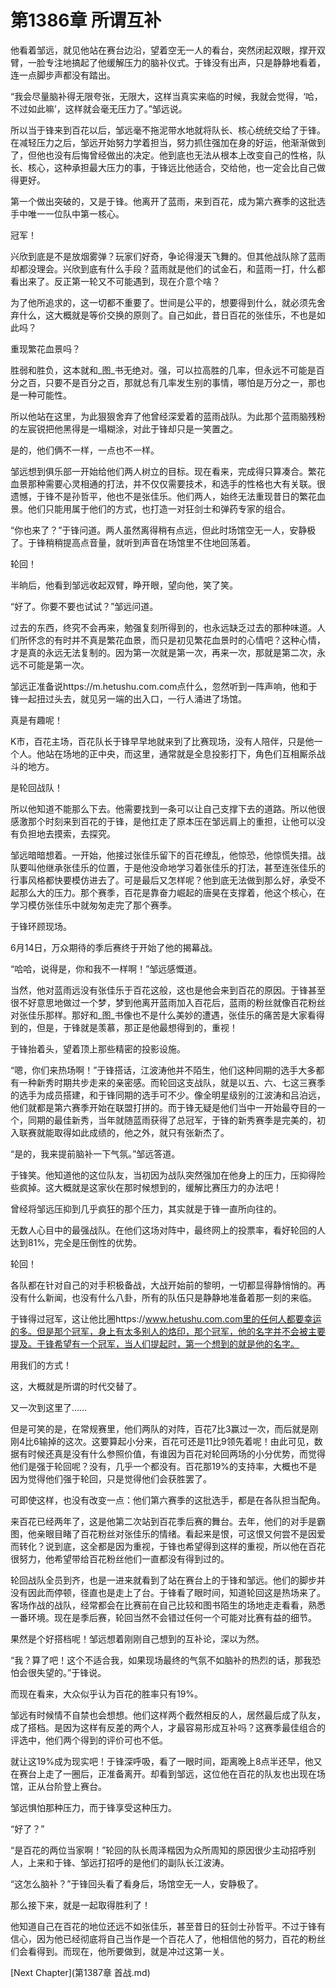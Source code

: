 # 第1386章 所谓互补

他看着邹远，就见他站在赛台边沿，望着空无一人的看台，突然闭起双眼，撑开双臂，一脸专注地搞起了他缓解压力的脑补仪式。于锋没有出声，只是静静地看着，连一点脚步声都没有踏出。

“我会尽量脑补得无限夸张，无限大，这样当真实来临的时候，我就会觉得，‘哈，不过如此嘛’，这样就会毫无压力了。”邹远说。

所以当于锋来到百花以后，邹远毫不拖泥带水地就将队长、核心统统交给了于锋。在减轻压力之后，邹远开始努力学着担当，努力抓住强加在身的好运，他渐渐做到了，但他也没有后悔曾经做出的决定。他到底也无法从根本上改变自己的性格，队长、核心，这种承担最大压力的事，于锋远比他适合，交给他，也一定会比自己做得更好。

第一个做出突破的，又是于锋。他离开了蓝雨，来到百花，成为第六赛季的这批选手中唯一一位队中第一核心。

冠军！

兴欣到底是不是放烟雾弹？玩家们好奇，争论得漫天飞舞的。但其他战队除了蓝雨却都没理会。兴欣到底有什么手段？蓝雨就是他们的试金石，和蓝雨一打，什么都看出来了。反正第一轮又不可能遇到，现在介意个啥？

为了他所追求的，这一切都不重要了。世间是公平的，想要得到什么，就必须先舍弃什么，这大概就是等价交换的原则了。自己如此，昔日百花的张佳乐，不也是如此吗？

重现繁花血景吗？

胜弱和胜负，这本就和_图_书无绝对。强，可以拉高胜的几率，但永远不可能是百分之百，只要不是百分之百，那就总有几率发生别的事情，哪怕是万分之一，那也是一种可能性。

所以他站在这里，为此狠狠舍弃了他曾经深爱着的蓝雨战队。为此那个蓝雨脑残粉的左宸锐把他黑得是一塌糊涂，对此于锋却只是一笑置之。

是的，他们俩不一样，一点也不一样。

邹远想到俱乐部一开始给他们两人树立的目标。现在看来，完成得只算凑合。繁花血景那种需要心灵相通的打法，并不仅仅需要技术，和选手的性格也大有关联。很遗憾，于锋不是孙哲平，他也不是张佳乐。他们两人，始终无法重现昔日的繁花血景。他们只能用属于他们的方式，也打造一对狂剑士和弹药专家的组合。

“你也来了？”于锋问道。两人虽然离得稍有点远，但此时场馆空无一人，安静极了。于锋稍稍提高点音量，就听到声音在场馆里不住地回荡着。

轮回！

半晌后，他看到邹远收起双臂，睁开眼，望向他，笑了笑。

“好了。你要不要也试试？”邹远问道。

过去的东西，终究不会再来，勉强复刻所得到的，也永远缺乏过去的那种味道。人们所怀念的有时并不真是繁花血景，而只是初见繁花血景时的心情吧？这种心情，才是真的永远无法复制的。因为第一次就是第一次，再来一次，那就是第二次，永远不可能是第一次。

邹远正准备说https://m.hetushu.com.com点什么，忽然听到一阵声响，他和于锋一起扭过头去，就见另一端的出入口，一行人涌进了场馆。

真是有趣呢！

K市，百花主场，百花队长于锋早早地就来到了比赛现场，没有人陪伴，只是他一个人。他站在场地的正中央，而这里，通常就是全息投影打下，角色们互相厮杀战斗的地方。

是轮回战队！

所以他知道不能那么下去。他需要找到一条可以让自己支撑下去的道路。所以他很感激那个时刻来到百花的于锋，是他扛走了原本压在邹远肩上的重担，让他可以没有负担地去摸索，去探究。

邹远暗暗想着。一开始，他接过张佳乐留下的百花缭乱，他惊恐，他惊慌失措。战队要叫他继承张佳乐的位置，于是他没命地学习着张佳乐的打法，甚至连张佳乐的行事风格都快要模仿进去了。可是最后又怎样呢？他到底无法做到那么好，承受不起那么大的压力。那个赛季，百花是靠奋力崛起的唐昊在支撑着，他这个核心，在学习模仿张佳乐中就匆匆走完了那个赛季。

于锋环顾现场。

6月14日，万众期待的季后赛终于开始了他的揭幕战。

“哈哈，说得是，你和我不一样啊！”邹远感慨道。

当然，他对蓝雨远没有张佳乐于百花这般，这也是他会来到百花的原因。于锋甚至很不好意思地做过一个梦，梦到他离开蓝雨加入百花后，蓝雨的粉丝就像百花粉丝对张佳乐那样。那好和_图_书像也不是什么美妙的遭遇，张佳乐的痛苦是大家看得到的，但是，于锋就是羡慕，那正是他最想得到的，重视！

于锋抬着头，望着顶上那些精密的投影设施。

“嗯，你们来热场啊！”于锋搭话，江波涛他并不陌生，他们这种同期的选手大多都有一种新秀时期共步走来的亲密感。而轮回这支战队，就是以五、六、七这三赛季的选手为成员搭建，和于锋同期的选手可不少。像全明星级别的江波涛和吕泊远，他们就都是第六赛季开始在联盟打拼的。而于锋无疑是他们当中一开始最夺目的一个，同期的最佳新秀，当年就随蓝雨获得了总冠军，于锋的新秀赛季是完美的，初入联赛就能取得如此成绩的，他之外，就只有张新杰了。

“是的，我来提前脑补一下气氛。”邹远答道。

于锋笑。他知道他的这位队友，当初因为战队突然强加在他身上的压力，压抑得险些疯掉。这大概就是这家伙在那时候想到的，缓解比赛压力的办法吧！

曾经将邹远压抑到几乎疯狂的那个压力，其实就是于锋一直所向往的。

无数人心目中的最强战队。在他们这场对阵中，最终网上的投票率，看好轮回的人达到81%，完全是压倒性的优势。

轮回！

各队都在针对自己的对手积极备战，大战开始前的黎明，一切都显得静悄悄的。再没有什么新闻，也没有什么八卦，所有的队伍只是静静地准备着那一刻的来临。

于锋得过冠军，这让他比圈https://www.hetushu.com.com里的任何人都要幸运的多。但是那个冠军，身上有太多别人的烙印，那个冠军，他的名字并不会被主要提及。于锋希望有一个冠军，当人们提起时，第一个想到的就是他的名字。

用我们的方式！

这，大概就是所谓的时代交替了。

又一次到这里了……

但是可笑的是，在常规赛里，他们两队的对阵，百花7比3赢过一次，而后就是刚刚4比6输掉的这次。这要算起小分来，百花可还是11比9领先着呢！由此可见，数据有时候还真是没有什么参照价值，有谁因为百花对轮回两场的小分优势，而觉得他们是强于轮回呢？没有，几乎一个都没有。百花那19%的支持率，大概也不是因为觉得他们强于轮回，只是觉得他们会获胜罢了。

可即使这样，也没有改变一点：他们第六赛季的这批选手，都是在各队担当配角。

来百花已经两年了，这是他第二次站到百花季后赛的舞台。去年，他们的对手是霸图，他亲眼目睹了百花粉丝对张佳乐的情绪。看起来是恨，可这恨又何尝不是因爱而转化？说到底，这全都是因为重视，于锋也希望得到这样的重视，所以他在百花很努力，他希望带给百花粉丝他们一直都没有得到过的。

轮回战队全员到齐，也是一进来就看到了站在赛台上的于锋和邹远。他们的脚步并没有因此而停顿，径直也是走上了台。于锋看了眼时间，知道轮回这是热场来了。客场作战的战队，经常都会在比赛前在自己比较和图书陌生的场地走走看看，熟悉一番环境。现在是季后赛，轮回当然不会错过任何一个可能对比赛有益的细节。

果然是个好搭档呢！邹远想着刚刚自己想到的互补论，深以为然。

“我？算了吧！这个不适合我，如果现场最终的气氛不如脑补的热烈的话，那我恐怕会很失望的。”于锋说。

而现在看来，大众似乎认为百花的胜率只有19%。

邹远有时候情不自禁也会想想。他们这样两个截然相反的人，居然最后成了队友，成了搭档。是因为这样有反差的两个人，才最容易形成互补吗？这赛季最佳组合的评选中，他们两个得到的评价可也不低。

就让这19%成为现实吧！于锋深呼吸，看了一眼时间，距离晚上8点半还早，他又在赛台上走了一圈后，正准备离开。却看到邹远，这位他在百花的队友也出现在场馆，正从台阶登上赛台。

邹远惧怕那种压力，而于锋享受这种压力。

“好了？”

“是百花的两位当家啊！”轮回的队长周泽楷因为众所周知的原因很少主动招呼别人，上来和于锋、邹远打招呼的是他们的副队长江波涛。

“这怎么脑补？”于锋回头看了看身后，场馆空无一人，安静极了。

那么接下来，就是一起取得胜利了！

他知道自己在百花的地位还远不如张佳乐，甚至昔日的狂剑士孙哲平。不过于锋有信心，因为他已经彻底将自己当作是一个百花人了，他相信他的努力，百花的粉丝们会看得到。而现在，他所要做到，就是冲过这第一关。



[Next Chapter](第1387章 首战.md)